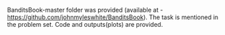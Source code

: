 BanditsBook-master folder was provided (available at - https://github.com/johnmyleswhite/BanditsBook). 
The task is mentioned in the problem set.
Code and outputs(plots) are provided.
